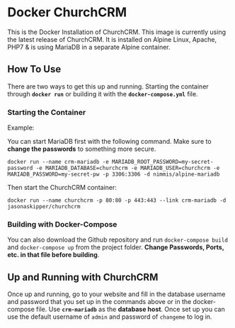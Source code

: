 # Docker ChurchCRM

This is the Docker Installation of ChurchCRM. This image is currently using the latest release of ChurchCRM. It is installed on Alpine Linux, Apache, PHP7 & is using MariaDB in a separate Alpine container.

## How To Use

There are two ways to get this up and running. Starting the container through **``docker run``** or building it with the **``docker-compose.yml``** file.

### Starting the Container

Example:

You can start MariaDB first with the following command. Make sure to **change the passwords** to something more secure.

``docker run --name crm-mariadb -e MARIADB_ROOT_PASSWORD=my-secret-password -e MARIADB_DATABASE=churchcrm -e MARIADB_USER=churchcrm -e MARIADB_PASSWORD=my-secret-pw -p 3306:3306 -d nimmis/alpine-mariadb``

Then start the ChurchCRM container:

``docker run --name churchcrm -p 80:80 -p 443:443 --link crm-mariadb -d jasonaskipper/churchcrm``

### Building with Docker-Compose

You can also download the Github repository and run ``docker-compose build`` and ``docker-compose up`` from the project folder. **Change Passwords, Ports, etc. in that file before building**.

## Up and Running with ChurchCRM

Once up and running, go to your website and fill in the database username and password that you set up in the commands above or in the docker-compose file. Use **``crm-mariadb``** as the **database host**. Once set up you can use the default username of ``admin`` and password of ``changeme`` to log in.
